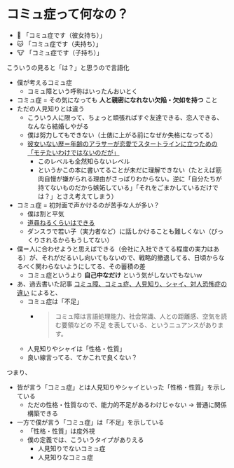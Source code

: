 # コミュ症って何なの？
- :dog: 「コミュ症です（彼女持ち）」 
- :cat: 「コミュ症です（夫持ち）」 
- :cow: 「コミュ症です（子持ち）」 

こういうの見ると「は？」と思うので言語化

- 僕が考えるコミュ症
  - コミュ障という呼称はいったんおいとく
- コミュ症 = その気になっても **人と親密になれない欠陥・欠如を持つ** こと
- ただの人見知りとは違う
  - こういう人に限って、ちょっと頑張ればすぐ友達できる、恋人できる、なんなら結婚しやがる
  - 僕は努力してもできない（土俵に上がる前になぜか失格になってる）
  - [彼女いない歴＝年齢のアラサーが恋愛でスタートラインに立つための「モテたいわけではないのだが」](https://www.galapagosta.com/entry/2019/01/29/070700)
    - このレベルも全然知らないレベル
    - というかこの本に書いてることが未だに理解できない（たとえば筋肉自慢が嫌がられる理由がさっぱりわからない。逆に「自分たちが持てないものだから嫉妬している」「それをごまかしているだけでは？」とさえ考えてしまう）
- コミュ症 = 初対面で声かけるのが苦手な人が多い？
  - 僕は割と平気
  - [道尋ねるくらいはできる](https://www.galapagosta.com/entry/2018/11/03/071200)
  - ダンスラで若い子（実力者など）に話しかけることも難しくない（びっくりされるからもうしてない）
- 僕＝人に合わせようと思えばできる（会社に入社できてる程度の実力はある）が、それがだるいし向いてもないので、戦略的撤退してる、日頃からなるべく関わらないようにしてる、その蓄積の差
  - コミュ症というより **自己中なだけ** という気がしないでもないｗ
- あ、過去書いた記事 [コミュ障、コミュ症、人見知り、シャイ、対人恐怖症の違い](https://www.galapagosta.com/entry/2018/11/13/121200#%E3%82%B3%E3%83%9F%E3%83%A5%E9%9A%9C%E3%81%A8%E3%82%B3%E3%83%9F%E3%83%A5%E7%97%87%E3%81%A8%E4%BA%BA%E8%A6%8B%E7%9F%A5%E3%82%8A%E3%81%A8%E3%82%B7%E3%83%A3%E3%82%A4) によると、
  - コミュ症は「不足」
    - > コミュ障は言語処理能力、社会常識、人との距離感、空気を読む要領などの 不足 を表している、というニュアンスがあります。
  - 人見知りやシャイは「性格・性質」
  - 良い線言ってる、てかこれで良くない？

つまり、

- 皆が言う「コミュ症」とは人見知りやシャイといった「性格・性質」を示している
  - ただの性格・性質なので、能力的不足があるわけじゃない → 普通に関係構築できる
- 一方で僕が言う「コミュ症」は「不足」を示している
  - 「性格・性質」は度外視
  - 僕の定義では、こういうタイプがありえる
    - 人見知りでないコミュ症
    - 人見知りなコミュ症
